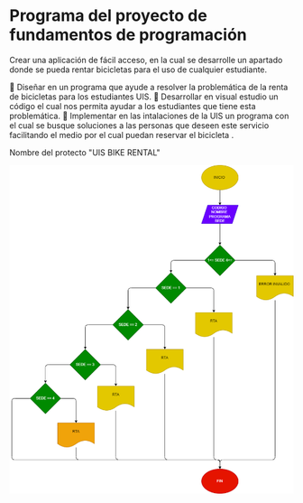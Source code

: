 # Programa del proyecto de fundamentos de programación
Crear una aplicación de fácil acceso, en la cual se desarrolle un apartado donde se pueda rentar bicicletas para el uso de cualquier estudiante.

 Diseñar en un programa que ayude a resolver la problemática de la renta de bicicletas para los estudiantes UIS.
 Desarrollar en visual estudio un código el cual nos permita ayudar a los estudiantes que tiene esta problemática.
 Implementar en las intalaciones de la UIS un programa con el cual se busque soluciones a las personas que deseen este servicio facilitando el medio por el cual puedan reservar el bicicleta . 

Nombre del protecto "UIS BIKE RENTAL"

![Diagrama de flujo](bike.png "Diagrama de flujo")
